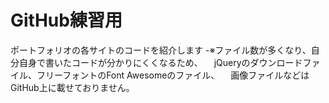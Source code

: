 # GitHub練習用

ポートフォリオの各サイトのコードを紹介します
-※ファイル数が多くなり、自分自身で書いたコードが分かりにくくなるため、
　jQueryのダウンロードファイル、フリーフォントのFont Awesomeのファイル、
　画像ファイルなどはGitHub上に載せておりません。
